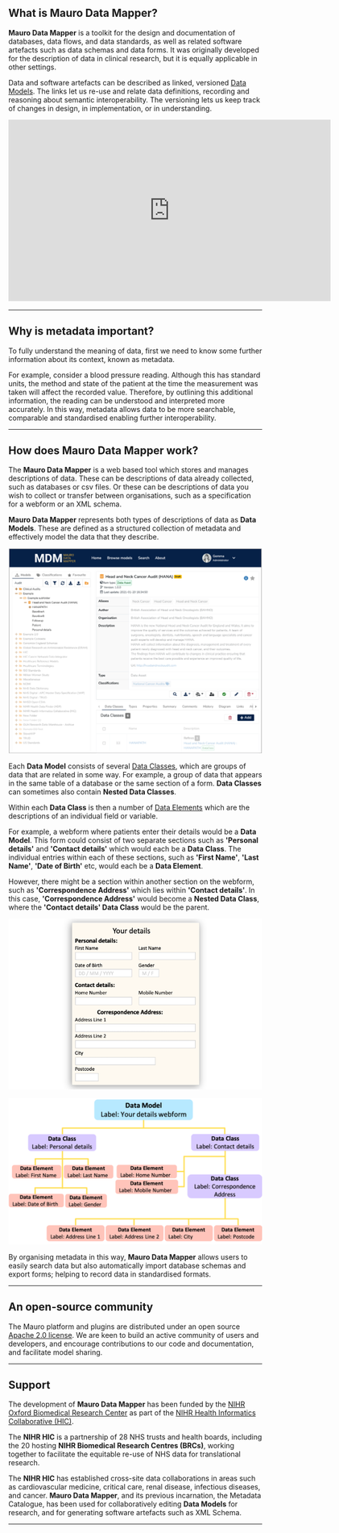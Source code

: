 ## What is Mauro Data Mapper?

**Mauro Data Mapper** is a toolkit for the design and documentation of
databases, data flows, and data standards, as well as related software
artefacts such as data schemas and data forms.  It was originally
developed for the description of data in clinical research, but it is
equally applicable in other settings.

Data and software artefacts can be described as linked, versioned
[Data Models](../glossary/data-model/data-model.md).  The links let us
re-use and relate data definitions, recording and reasoning about
semantic interoperability.  The versioning lets us keep track of
changes in design, in implementation, or in understanding.

<iframe src="https://player.vimeo.com/video/186242194" width="640" height="360" frameborder="0" allow="autoplay; fullscreen" allowfullscreen></iframe>

---

## Why is metadata important?

To fully understand the meaning of data, first we need to know some further information about its context, known as metadata. 

For example, consider a blood pressure reading. Although this has standard units, the method and state of the patient at the time the measurement was taken will affect the recorded value. Therefore, by outlining this additional information, the reading can be understood and interpreted more accurately. In this way, metadata allows data to be more searchable, comparable and standardised enabling further interoperability.

---

## How does Mauro Data Mapper work?

The **Mauro Data Mapper** is a web based tool which stores and manages descriptions of data. These can be descriptions of data already collected, such as databases or csv files. Or these can be descriptions of data you wish to collect or transfer between organisations, such as a specification for a webform or an XML schema. 

**Mauro Data Mapper** represents both types of descriptions of data as **Data Models**. These are defined as a structured collection of metadata and effectively model the data that they describe.


![Mauro Data Mapper main screen](mdm-main-screen.png)

Each **Data Model** consists of several [Data Classes](../glossary/data-class/data-class.md), which are groups of data that are related in some way. For example, a group of data that appears in the same table of a database or the same section of a form. **Data Classes** can sometimes also contain **Nested Data Classes**.

Within each **Data Class** is then a number of [Data Elements](../glossary/data-element/data-element.md) which are the descriptions of an individual field or variable.

For example, a webform where patients enter their details would be a **Data Model**. This form could consist of two separate sections such as **'Personal details'** and **'Contact details'** which would each be a **Data Class**. The individual entries within each of these sections, such as **'First Name'**, **'Last Name'**, **'Date of Birth'** etc, would each be a **Data Element**.

However, there might be a section within another section on the webform, such as **'Correspondence Address'** which lies within **'Contact details'**. In this case, **'Correspondence Address'** would become a **Nested Data Class**, where the **'Contact details' Data Class** would be the parent. 

![Webform Data Model example](../glossary/data-model/your-details-webform.png)
 
![Flowchart of Webform Data Model example](../glossary/data-model/data-model-flowchart.png)

By organising metadata in this way, **Mauro Data Mapper** allows users to easily search data but also automatically import database schemas and export forms; helping to record data in standardised formats.

---

## An open-source community

The Mauro platform and plugins are distributed under an open source [Apache 2.0 license](http://oss-watch.ac.uk/resources/apache2). We are keen 
to build an active community of users and developers, and encourage contributions to our code and documentation, and facilitate model sharing.  

---   

## Support

The development of **Mauro Data Mapper** has been funded by the [NIHR Oxford Biomedical Research Center](https://oxfordbrc.nihr.ac.uk) as part of the [NIHR Health Informatics Collaborative (HIC)](https://hic.nihr.ac.uk). 

The **NIHR HIC** is a partnership of 28 NHS trusts and health boards, including the 20 hosting **NIHR Biomedical Research Centres (BRCs)**, working together to facilitate the equitable re-use of NHS data for translational research. 

The **NIHR HIC** has established cross-site data collaborations in areas such as cardiovascular medicine, critical
care, renal disease, infectious diseases, and cancer. **Mauro Data Mapper**, and its previous incarnation, the Metadata Catalogue, has been used for
collaboratively editing **Data Models** for research, and for generating software artefacts such as XML Schema.

---

<!--  LocalWords:  iframe src frameborder fullscreen allowfullscreen
 -->
<!--  LocalWords:  csv webform mdm png etc plugins NIHR HIC BRCs
 -->
